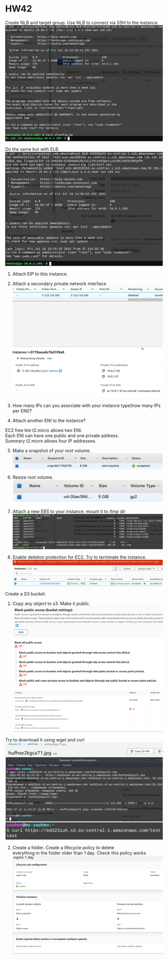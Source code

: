 # HW42

Create NLB and target group. Use NLB to connect via SSH to the instance.  
![1](/HW42/images/01.png)
  
Do the same but with ELB.  
![2](/HW42/images/02.png)
  
1. Attach EIP to this instance.  
2. Attach a secondary private network interface.  
![3](/HW42/images/03.png)
  
3. How many IPs can you associate with your instance type(how many  IPs per ENI)?  
4. Attach another ENI to the instance?  
  
EC2 free tire t2.micro allows two ENI.  
Each ENI can have one public and one private address.  
Summary t2.micro allows four IP addresses.  
  
5. Make a snapshot of your root volume.  
![4](/HW42/images/04.png)
  
6. Resize root volume.  
![5](/HW42/images/05.png)
  
7. Attach a new EBS to your instance. mount it to /tmp dir  
![6](/HW42/images/06.png)
  
8. Enable deletion protection for EC2. Try to terminate the instance.  
![7](/HW42/images/07.png)
  
  
Create a S3 bucket.  
1. Copy any object to s3. Make it public.  
![8](/HW42/images/08.png)
![12](/HW42/images/12.png)
  
Try to download it using wget  and curl
![9](/HW42/images/09.png)
![10](/HW42/images/10.png)
  
2. Create a folder. Create a lifecycle policy to delete  
everything in the folder older than 1 day. Check this policy works  
![11](/HW42/images/11.png)
